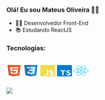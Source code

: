 ### Olá! Eu sou Mateus Oliveira 👋😄

- 👨‍💻 Desenvolvedor Front-End
- 📚 Estudando ReactJS

<!--   <div align='left'>  
    <img height="150em" src="https://github-readme-stats.vercel.app/api/top-langs/?username=mateus-messias&layout=compact&langs_count=7&theme=github_dark"/>
  </div> -->
### Tecnologias:
  <div style="display: inline_block"><br>  
    <img align="center" alt="HTML" height="30" width="40" src="https://raw.githubusercontent.com/devicons/devicon/master/icons/html5/html5-original.svg">
    <img align="center" alt="CSS" height="30" width="40" src="https://raw.githubusercontent.com/devicons/devicon/master/icons/css3/css3-original.svg">
    <img align="center" alt="Js" height="30" width="40" src="https://raw.githubusercontent.com/devicons/devicon/master/icons/javascript/javascript-plain.svg">
    <img align="center" alt="Rafa-Ts" height="30" width="40" src="https://raw.githubusercontent.com/devicons/devicon/master/icons/typescript/typescript-plain.svg">
    <img align="center" alt="Rafa-React" height="30" width="40" src="https://raw.githubusercontent.com/devicons/devicon/master/icons/react/react-original.svg">
  </div>
  
  ##
  
  <div> 
  <a href="https://www.linkedin.com/in/mateus-oliveira-29326a21a" target="blank"><img src="https://img.shields.io/badge/-LinkedIn-%230077B5?style=for-the-badge&logo=linkedin&logoColor=white" target="_blank"></a> 
  </div>
  
<!--   ![Snake animation](https://github.com/mateus-messias/mateus-messias/blob/output/github-contribution-grid-snake.svg) -->
  


